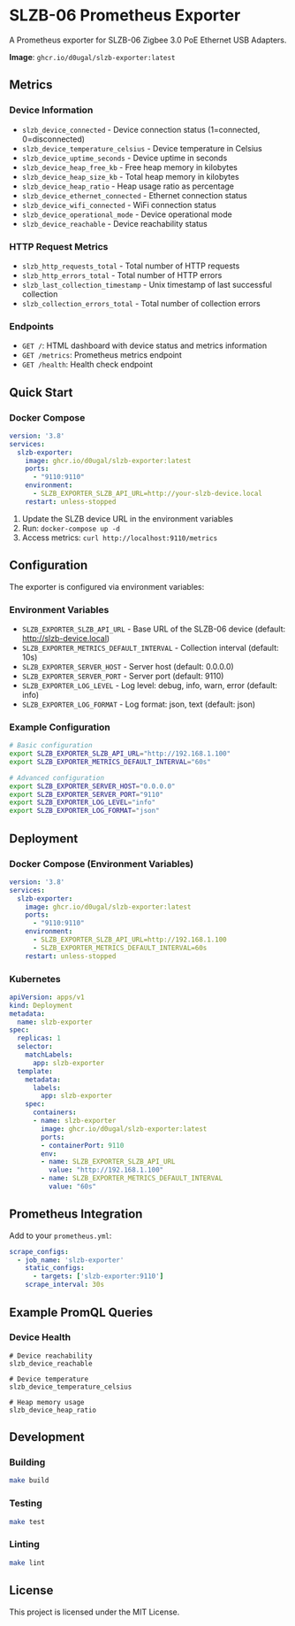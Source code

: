 # SLZB-06 Prometheus Exporter

A Prometheus exporter for SLZB-06 Zigbee 3.0 PoE Ethernet USB Adapters.

**Image**: `ghcr.io/d0ugal/slzb-exporter:latest`

## Metrics

### Device Information
- `slzb_device_connected` - Device connection status (1=connected, 0=disconnected)
- `slzb_device_temperature_celsius` - Device temperature in Celsius
- `slzb_device_uptime_seconds` - Device uptime in seconds
- `slzb_device_heap_free_kb` - Free heap memory in kilobytes
- `slzb_device_heap_size_kb` - Total heap memory in kilobytes
- `slzb_device_heap_ratio` - Heap usage ratio as percentage
- `slzb_device_ethernet_connected` - Ethernet connection status
- `slzb_device_wifi_connected` - WiFi connection status
- `slzb_device_operational_mode` - Device operational mode
- `slzb_device_reachable` - Device reachability status

### HTTP Request Metrics
- `slzb_http_requests_total` - Total number of HTTP requests
- `slzb_http_errors_total` - Total number of HTTP errors
- `slzb_last_collection_timestamp` - Unix timestamp of last successful collection
- `slzb_collection_errors_total` - Total number of collection errors

### Endpoints
- `GET /`: HTML dashboard with device status and metrics information
- `GET /metrics`: Prometheus metrics endpoint
- `GET /health`: Health check endpoint

## Quick Start

### Docker Compose

```yaml
version: '3.8'
services:
  slzb-exporter:
    image: ghcr.io/d0ugal/slzb-exporter:latest
    ports:
      - "9110:9110"
    environment:
      - SLZB_EXPORTER_SLZB_API_URL=http://your-slzb-device.local
    restart: unless-stopped
```

1. Update the SLZB device URL in the environment variables
2. Run: `docker-compose up -d`
3. Access metrics: `curl http://localhost:9110/metrics`

## Configuration

The exporter is configured via environment variables:

### Environment Variables

- `SLZB_EXPORTER_SLZB_API_URL` - Base URL of the SLZB-06 device (default: http://slzb-device.local)
- `SLZB_EXPORTER_METRICS_DEFAULT_INTERVAL` - Collection interval (default: 10s)
- `SLZB_EXPORTER_SERVER_HOST` - Server host (default: 0.0.0.0)
- `SLZB_EXPORTER_SERVER_PORT` - Server port (default: 9110)
- `SLZB_EXPORTER_LOG_LEVEL` - Log level: debug, info, warn, error (default: info)
- `SLZB_EXPORTER_LOG_FORMAT` - Log format: json, text (default: json)

### Example Configuration

```bash
# Basic configuration
export SLZB_EXPORTER_SLZB_API_URL="http://192.168.1.100"
export SLZB_EXPORTER_METRICS_DEFAULT_INTERVAL="60s"

# Advanced configuration
export SLZB_EXPORTER_SERVER_HOST="0.0.0.0"
export SLZB_EXPORTER_SERVER_PORT="9110"
export SLZB_EXPORTER_LOG_LEVEL="info"
export SLZB_EXPORTER_LOG_FORMAT="json"
```

## Deployment

### Docker Compose (Environment Variables)

```yaml
version: '3.8'
services:
  slzb-exporter:
    image: ghcr.io/d0ugal/slzb-exporter:latest
    ports:
      - "9110:9110"
    environment:
      - SLZB_EXPORTER_SLZB_API_URL=http://192.168.1.100
      - SLZB_EXPORTER_METRICS_DEFAULT_INTERVAL=60s
    restart: unless-stopped
```

### Kubernetes

```yaml
apiVersion: apps/v1
kind: Deployment
metadata:
  name: slzb-exporter
spec:
  replicas: 1
  selector:
    matchLabels:
      app: slzb-exporter
  template:
    metadata:
      labels:
        app: slzb-exporter
    spec:
      containers:
      - name: slzb-exporter
        image: ghcr.io/d0ugal/slzb-exporter:latest
        ports:
        - containerPort: 9110
        env:
        - name: SLZB_EXPORTER_SLZB_API_URL
          value: "http://192.168.1.100"
        - name: SLZB_EXPORTER_METRICS_DEFAULT_INTERVAL
          value: "60s"
```

## Prometheus Integration

Add to your `prometheus.yml`:

```yaml
scrape_configs:
  - job_name: 'slzb-exporter'
    static_configs:
      - targets: ['slzb-exporter:9110']
    scrape_interval: 30s
```

## Example PromQL Queries

### Device Health
```promql
# Device reachability
slzb_device_reachable

# Device temperature
slzb_device_temperature_celsius

# Heap memory usage
slzb_device_heap_ratio
```

## Development

### Building

```bash
make build
```

### Testing

```bash
make test
```

### Linting

```bash
make lint
```

## License

This project is licensed under the MIT License.